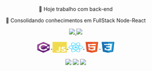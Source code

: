

<div align="center">
  <p> 🔭 Hoje trabalho com back-end </p>
  <p> 🌱 Consolidando conhecimentos em FullStack Node-React </p>
</div>

<div align="center">
  <a href="https://github.com/dreackdown">
  <img height="150em" src="https://c.tenor.com/aOGrDnlny-YAAAAC/pc-master.gif"/>
  <img height="150em" src="https://github-readme-stats.vercel.app/api/top-langs/?username=dreackdown&layout=compact&langs_count=15&theme=midnight-purple&count_private=true"/>
</div>
 
  <br>
<div style="display: inline_block" align="center"/>
  <img align="center" alt="Hugo-Csharp" height="30" width="40" src="https://raw.githubusercontent.com/devicons/devicon/master/icons/csharp/csharp-original.svg">
  <img align="center" alt="Hugo-Js" height="30" width="40" src="https://raw.githubusercontent.com/devicons/devicon/master/icons/javascript/javascript-plain.svg">
  <img align="center" alt="Hugo-React" height="30" width="40" src="https://raw.githubusercontent.com/devicons/devicon/master/icons/react/react-original.svg">
  <img align="center" alt="Hugo-HTML" height="30" width="40" src="https://raw.githubusercontent.com/devicons/devicon/master/icons/html5/html5-original.svg">
  <img align="center" alt="Hugo-CSS" height="30" width="40" src="https://raw.githubusercontent.com/devicons/devicon/master/icons/css3/css3-original.svg">
</div>
<br>


<div align="center"> 
     <a href="https://twitter.com/hugovrau" target="_blank"><img src="https://img.shields.io/badge/Twitter-1DA1F2?style=for-the-badge&logo=twitter&logoColor=white" target="_blank"></a>
   <a href="https://www.linkedin.com/in/hugofaria157/" target="_blank"><img src="https://img.shields.io/badge/-LinkedIn-%230077B5?style=for-the-badge&logo=linkedin&logoColor=white" target="_blank"></a>  
   <a href="https://instagram.com/hugovrau" target="_blank"><img src="https://img.shields.io/badge/-Instagram-%23E4405F?style=for-the-badge&logo=instagram&logoColor=white" target="_blank"></a>
</div>
